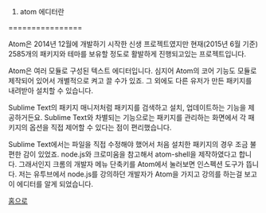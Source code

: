 1.	atom 에디터란

================

Atom은 2014년 12월에 개발하기 시작한 신생 프로젝트였지만 현재(2015년 6월 기준) 2585개의 패키지와 테마를 보유할 정도로 활발하게 진행되고있는 프로젝트입니다.

Atom은 여러 모듈로 구성된 텍스트 에디터입니다. 심지어 Atom의 코어 기능도 모듈로 제작되어 있어서 개별적으로 켜고 끌 수가 있죠. 그 외에도 다른 유저가 만든 패키지를 내려받아 설치할 수 있습니다.

Sublime Text의 패키지 매니저처럼 패키지를 검색하고 설치, 업데이트하는 기능을 제공하거든요. Sublime Text와 차별되는 기능으로는 패키지를 관리하는 화면에서 각 패키지의 옵션을 직접 제어할 수 있다는 점이 편리했습니다.

Sublime Text에서는 파일을 직접 수정해야 했어서 처음 설치한 패키지의 경우 조금 불편한 감이 있었죠. node.js와 크로미움을 참고해서 atom-shell을 제작하였다고 합니다. 그래서인지 크롬의 개발자 메뉴 단축키를 Atom에서 눌러보면 인스펙션 도구가 뜹니다. 저는 유투브에서 node.js를 강의하던 개발자가 Atom을 가지고 강의를 하는걸 보고 이 에디터를 알게 되었습니다.

[홈으로](../Readme.md)
